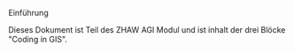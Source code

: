 Einführung

Dieses Dokument ist Teil des ZHAW AGI Modul und ist inhalt der drei Blöcke "Coding in GIS". 